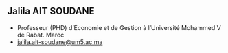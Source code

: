 ## Jalila AIT SOUDANE 
- Professeur (PHD) d’Economie et de Gestion à l’Université Mohammed V de Rabat. Maroc 
- jalila.ait-soudane@um5.ac.ma 
